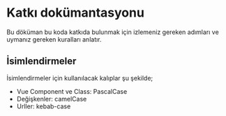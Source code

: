 # Katkı dokümantasyonu

Bu döküman bu koda katkıda bulunmak için izlemeniz gereken adımları ve uymanız gereken kuralları anlatır.

## İsimlendirmeler

İsimlendirmeler için kullanılacak kalıplar şu şekilde;
* Vue Component ve Class: PascalCase
* Değişkenler: camelCase
* Urller: kebab-case


